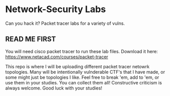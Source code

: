 # Network-Security Labs
Can you hack it? Packet tracer labs for a variety of vulns.
## READ ME FIRST ##

You will need cisco packet tracer to run these lab files. Download it here: https://www.netacad.com/courses/packet-tracer

This repo is where I will be uploading different packet tracer netowrk topologies. Many will be intentionally vulnderable CTF's that I have made, or some might just be topologies I like. Feel free to break 'em, add to 'em, or use
them in your studies. You can collect them all! Constructive criticism is always welcome. Good luck with your studies!
